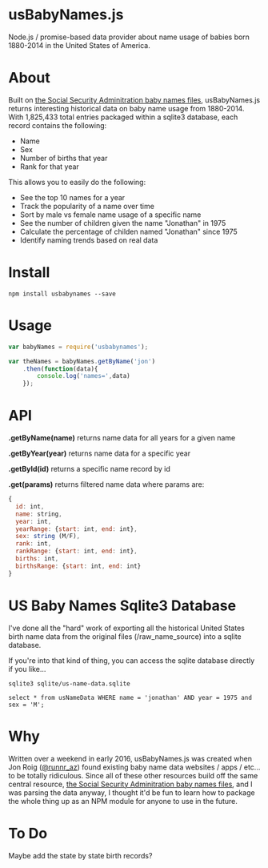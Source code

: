 # usBabyNames.js
Node.js / promise-based data provider about name usage of babies born 1880-2014 in the United States of America.

# About
Built on <a href="https://www.ssa.gov/OACT/babynames/limits.html">the Social Security Adminitration baby names files</a>, usBabyNames.js returns interesting historical data on baby name usage from 1880-2014. With 1,825,433 total entries packaged within a sqlite3 database, each record contains the following:
- Name
- Sex
- Number of births that year
- Rank for that year

This allows you to easily do the following:
- See the top 10 names for a year
- Track the popularity of a name over time
- Sort by male vs female name usage of a specific name
- See the number of children given the name "Jonathan" in 1975
- Calculate the percentage of childen named "Jonathan" since 1975
- Identify naming trends based on real data

# Install
```
npm install usbabynames --save
```

# Usage
``` js
var babyNames = require('usbabynames');

var theNames = babyNames.getByName('jon')
	.then(function(data){
		console.log('names=',data)
	});
```

# API
**.getByName(name)** returns name data for all years for a given name

**.getByYear(year)** returns name data for a specific year

**.getById(id)** returns a specific name record by id

**.get(params)** returns filtered name data where params are:
``` js
{
  id: int,
  name: string,
  year: int,
  yearRange: {start: int, end: int},
  sex: string (M/F),
  rank: int,
  rankRange: {start: int, end: int},
  births: int,
  birthsRange: {start: int, end: int}
}
```

# US Baby Names Sqlite3 Database
I've done all the "hard" work of exporting all the historical United States birth name data from the original files (/raw_name_source) into a sqlite database. 

If you're into that kind of thing, you can access the sqlite database directly if you like...
```
sqlite3 sqlite/us-name-data.sqlite

select * from usNameData WHERE name = 'jonathan' AND year = 1975 and sex = 'M';
```

# Why
Written over a weekend in early 2016, usBabyNames.js was created when Jon Roig (<a href="https://twitter.com/runnr_az">@runnr_az</a>) found existing baby name data websites / apps / etc... to be totally ridiculous. Since all of these other resources build off the same central resource, <a href="https://www.ssa.gov/OACT/babynames/limits.html">the Social Security Adminitration baby names files</a>, and I was parsing the data anyway, I thought it'd be fun to learn how to package the whole thing up as an NPM module for anyone to use in the future.

# To Do
Maybe add the state by state birth records?
